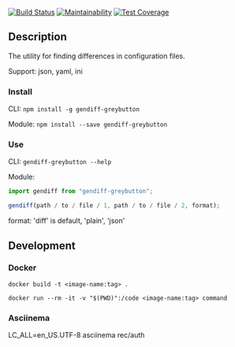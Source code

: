 [![Build Status][build-badge]][build]
[![Maintainability](https://api.codeclimate.com/v1/badges/68d794455d2f7b7e82db/maintainability)](https://codeclimate.com/github/greybutton/project-lvl2-s221/maintainability)
[![Test Coverage](https://api.codeclimate.com/v1/badges/68d794455d2f7b7e82db/test_coverage)](https://codeclimate.com/github/greybutton/project-lvl2-s221/test_coverage)

## Description

The utility for finding differences in configuration files.

Support: json, yaml, ini

### Install

CLI: `npm install -g gendiff-greybutton`

Module: `npm install --save gendiff-greybutton`

### Use

CLI: `gendiff-greybutton --help`

Module:

```js
import gendiff from "gendiff-greybutton";

gendiff(path / to / file / 1, path / to / file / 2, format);
```

format: 'diff' is default, 'plain', 'json'

## Development

### Docker

`docker build -t <image-name:tag> .`

`docker run --rm -it -v "$(PWD)":/code <image-name:tag> command`

### Asciinema

LC_ALL=en_US.UTF-8 asciinema rec/auth

[build-badge]: https://img.shields.io/travis/greybutton/project-lvl2-s221.svg?style=flat-square
[build]: https://travis-ci.org/greybutton/project-lvl2-s221
